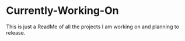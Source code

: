 # Currently-Working-On
This is just a ReadMe of all the projects I am working on and planning to release.
